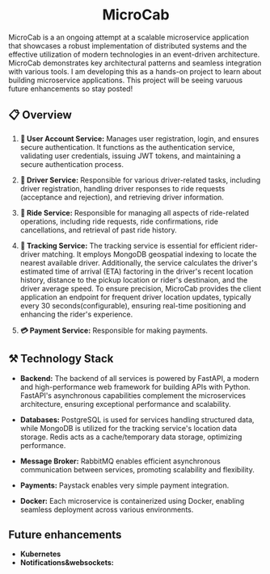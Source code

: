<h1 align="center">MicroCab</h1>
MicroCab is a an ongoing attempt at a scalable microservice application that showcases a robust implementation of distributed systems and the effective utilization of modern technologies in an event-driven architecture. MicroCab demonstrates key architectural patterns and seamless integration with various tools. I am developing this as a hands-on project to learn about building microservice applications. This project will be seeing varuous future enhancements so stay posted! 

  
## 📋 Overview

1. **👤 User Account Service:** Manages user registration, login, and ensures secure authentication. It functions as the authentication service, validating user credentials, issuing JWT tokens, and maintaining a secure authentication process.


2. **🚗 Driver Service:** Responsible for various driver-related tasks, including driver registration, handling driver responses to ride requests (acceptance and rejection), and retrieving driver information.


3. **🚕 Ride Service:** Responsible for managing all aspects of ride-related operations, including ride requests, ride confirmations, ride cancellations, and retrieval of past ride history.

   
4. **📍 Tracking Service:** The tracking service is essential for efficient rider-driver matching. It employs MongoDB geospatial indexing to locate the nearest available driver. Additionally, the service calculates the driver's estimated time of arrival (ETA)  factoring in the driver's recent location history, distance to the pickup location or rider's destinaion, and the driver average speed. To ensure precision, MicroCab provides the client application an endpoint for frequent driver location updates, typically every 30 seconds(configurable), ensuring real-time positioning and enhancing the rider's experience.

   
5. **💳 Payment Service:** Responsible for making payments.
   
   



## ⚒️ Technology Stack

- **Backend:** The backend of all services is powered by FastAPI, a modern and high-performance web framework for building APIs with Python. FastAPI's asynchronous capabilities complement the microservices architecture, ensuring exceptional performance and scalability.
  
- **Databases:** PostgreSQL is used for services handling structured data, while MongoDB is utilized for the tracking service's location data storage. Redis acts as a cache/temporary data storage, optimizing performance.

- **Message Broker:** RabbitMQ enables efficient asynchronous communication between services, promoting scalability and flexibility.

- **Payments:** Paystack enables very simple payment integration.
  
- **Docker:** Each microservice is containerized using Docker, enabling seamless deployment across various environments.

  



##  Future enhancements

- **Kubernetes** 
- **Notifications&websockets:** 

